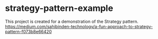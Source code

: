 # strategy-pattern-example
This project is created for a demonstration of the Strategy pattern.
https://medium.com/sahibinden-technology/a-fun-approach-to-strategy-pattern-f073b8e66420
